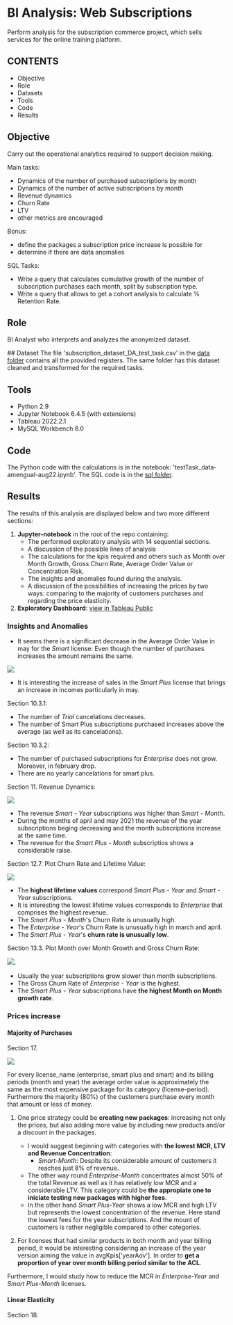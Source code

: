 # BI Analysis: Web Subscriptions
Perform analysis for the subscription commerce project, which sells services for the online training platform.


## CONTENTS

* Objective
* Role
* Datasets
* Tools
* Code
* Results


## Objective
Carry out the operational analytics required to support decision making.  

Main tasks:
* Dynamics of the number of purchased subscriptions by month
* Dynamics of the number of active subscriptions by month
* Revenue dynamics
* Churn Rate
* LTV
* other metrics are encouraged

Bonus:
* define the packages a subscription price increase is possible for
* determine if there are data anomalies

SQL Tasks:
* Write a query that calculates cumulative growth of the number of subscription purchases each month, split by subscription type.
* Write a query that allows to get a cohort analysis to calculate % Retention Rate.


## Role
BI Analyst who interprets and analyzes the anonymized dataset.


## Dataset
The file 'subscription_dataset_DA_test_task.csv' in the [data folder](https://github.com/aldamepi/BI-web-subscriptions/tree/master/data) contains all the provided registers.
The same folder has this dataset cleaned and transformed for the required tasks.

## Tools
* Python 2.9
* Jupyter Notebook 6.4.5 (with extensions) 
* Tableau 2022.2.1
* MySQL Workbench 8.0


## Code
The Python code with the calculations is in the notebook: 'testTask_data-amengual-aug22.ipynb'.
The SQL code is in the [sql folder](https://github.com/aldamepi/BI-web-subscriptions/tree/master/sql).



## Results
The results of this analysis are displayed below and two more different sections:
1. __Jupyter-notebook__ in the root of the repo containing: 
    + The performed exploratory analysis with 14 sequential sections.
    + A discussion of the possible lines of analysis
    + The calculations for the kpis required and others such as Month over Month Growth, Gross Churn Rate, Average Order Value or Concentration Risk.
    + The insights and anomalies found during the analysis.
    + A discussion of the possibilities of increasing the prices by two ways: comparing to the majority of customers purchases and regarding the price elasticity.
2. __Exploratory Dashboard__: [view in Tableau Public](https://public.tableau.com/app/profile/alberto.mengual/viz/BIAnalysisWebSubscriptions/Dashboard1)

### Insights and Anomalies
* It seems there is a significant decrease in the Average Order Value in may for the _Smart_ license: Even though the number of purchases increases the amount remains the same.  

![](story/numberQuantityPurchases.png)  

* It is interesting the increase of sales in the _Smart Plus_ license that brings an increase in incomes particularly in may.

Section 10.3.1:
* The number of _Trial_ cancelations decreases.
* The number of Smart Plus subscriptions purchased increases above the average (as well as its cancelations).

Section 10.3.2:
* The number of purchased subscriptions for _Enterprise_ does not grow. Moreover, in february drop.
* There are no yearly cancelations for smart plus. 

Section 11. Revenue Dynamics:  

![](story/revenue.png)  

* The revenue _Smart - Year_ subscriptions was higher than _Smart - Month_.
* During the months of april and may 2021 the revenue of the year subscriptions beging decreasing and the month subscriptions increase at the same time.
* The revenue for the _Smart Plus - Month_ subscriptios shows a considerable raise.

Section 12.7. Plot Churn Rate and Lifetime Value:  

![](story/mcr+ltv.png)  

* The __highest lifetime values__ correspond _Smart Plus - Year_ and _Smart - Year_ subscriptions.
* It is interesting the lowest lifetime values corresponds to _Enterprise_  that comprises the highest revenue.
* The _Smart Plus - Month_'s Churn Rate is unusually high.   
* The _Enterprise - Year_'s Churn Rate is unusually high in march and april.  
* The _Smart Plus - Year_'s  __churn rate is unusually low__.   

Section 13.3. Plot Month over Month Growth and Gross Churn Rate:  

![](story/mom+gcr.png). 

* Usually the year subscriptions grow slower than month subscriptions.
* The Gross Churn Rate of _Enterprise - Year_ is the highest.
* The _Smart Plus - Year_ subscriptions have __the highest Month on Month growth rate__.

### Prices increase

#### Majority of Purchases
Section 17.  

![](story/cat_class.png)

For every license_name (enterprise, smart plus and smart) and its billing periods (month and year) the average order value is approximately the same as the most expensive package for its category (license-period). Furthermore the majority (80%) of the customers purchase every month that amount or less of money.

1. One price strategy could be __creating new packages__: increasing not only the prices, but also adding more value by including new products and/or a discount in the packages.
    + I would suggest beginning with categories with __the lowest MCR, LTV and Revenue Concentration__:
        + _Smart-Month_: Despite its considerable amount of customers it reaches just 8% of revenue.
    + The other way round _Enterprise-Month_ concentrates almost 50% of the total Revenue as well as it has relatively low MCR and a considerable LTV. This category could be __the appropiate one to iniciate testing new packages with higher fees__.
    + In the other hand _Smart Plus-Year_ shows a low MCR and high LTV but represents the lowest concentration of the revenue. Here stand the lowest fees for the year subscriptions. And the mount of customers is rather negligible compared to other categories.
  
2. For licenses that had similar products in both month and year billing period, it would be interesting considering an increase of the year version aiming the value in avgKpis['yearAov']. In order to __get a proportion of year over month billing period similar to the ACL__.

Furthermore, I would study how to reduce the MCR in _Enterprise-Year_ and _Smart Plus-Month_ licenses.  

#### Linear Elasticity
Section 18.





